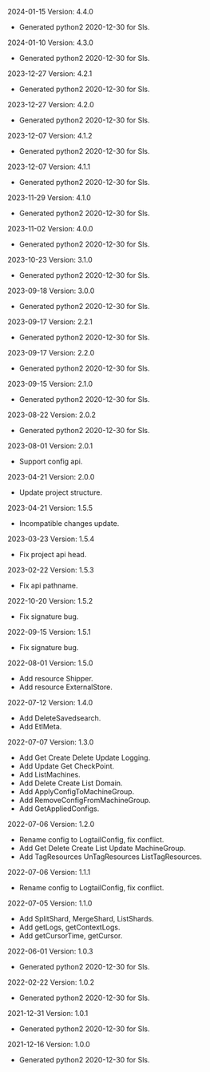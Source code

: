 2024-01-15 Version: 4.4.0
- Generated python2 2020-12-30 for Sls.

2024-01-10 Version: 4.3.0
- Generated python2 2020-12-30 for Sls.

2023-12-27 Version: 4.2.1
- Generated python2 2020-12-30 for Sls.

2023-12-27 Version: 4.2.0
- Generated python2 2020-12-30 for Sls.

2023-12-07 Version: 4.1.2
- Generated python2 2020-12-30 for Sls.

2023-12-07 Version: 4.1.1
- Generated python2 2020-12-30 for Sls.

2023-11-29 Version: 4.1.0
- Generated python2 2020-12-30 for Sls.

2023-11-02 Version: 4.0.0
- Generated python2 2020-12-30 for Sls.

2023-10-23 Version: 3.1.0
- Generated python2 2020-12-30 for Sls.

2023-09-18 Version: 3.0.0
- Generated python2 2020-12-30 for Sls.

2023-09-17 Version: 2.2.1
- Generated python2 2020-12-30 for Sls.

2023-09-17 Version: 2.2.0
- Generated python2 2020-12-30 for Sls.

2023-09-15 Version: 2.1.0
- Generated python2 2020-12-30 for Sls.

2023-08-22 Version: 2.0.2
- Generated python2 2020-12-30 for Sls.

2023-08-01 Version: 2.0.1
- Support config api.

2023-04-21 Version: 2.0.0
- Update project structure.

2023-04-21 Version: 1.5.5
- Incompatible changes update. 

2023-03-23 Version: 1.5.4
- Fix project api head.

2023-02-22 Version: 1.5.3
- Fix api pathname.

2022-10-20 Version: 1.5.2
- Fix signature bug.

2022-09-15 Version: 1.5.1
- Fix signature bug.

2022-08-01 Version: 1.5.0
- Add resource Shipper.
- Add resource ExternalStore.

2022-07-12 Version: 1.4.0
- Add DeleteSavedsearch.
- Add EtlMeta.

2022-07-07 Version: 1.3.0
- Add Get Create Delete Update Logging.
- Add Update Get CheckPoint.
- Add ListMachines.
- Add Delete Create List Domain.
- Add ApplyConfigToMachineGroup.
- Add RemoveConfigFromMachineGroup.
- Add GetAppliedConfigs.

2022-07-06 Version: 1.2.0
- Rename config to LogtailConfig, fix conflict.
- Add Get Delete Create List Update MachineGroup.
- Add TagResources UnTagResources ListTagResources.

2022-07-06 Version: 1.1.1
- Rename config to LogtailConfig, fix conflict.

2022-07-05 Version: 1.1.0
- Add SplitShard, MergeShard, ListShards.
- Add getLogs, getContextLogs.
- Add getCursorTime, getCursor.

2022-06-01 Version: 1.0.3
- Generated python2 2020-12-30 for Sls.

2022-02-22 Version: 1.0.2
- Generated python2 2020-12-30 for Sls.

2021-12-31 Version: 1.0.1
- Generated python2 2020-12-30 for Sls.

2021-12-16 Version: 1.0.0
- Generated python2 2020-12-30 for Sls.

